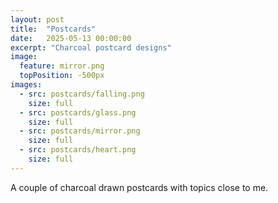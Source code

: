 ```yaml
---
layout: post
title:  "Postcards"
date:   2025-05-13 00:00:00
excerpt: "Charcoal postcard designs"
image:
  feature: mirror.png
  topPosition: -500px
images:
  - src: postcards/falling.png
    size: full
  - src: postcards/glass.png
    size: full
  - src: postcards/mirror.png
    size: full
  - src: postcards/heart.png
    size: full
---
```


A couple of charcoal drawn postcards with topics close to me.